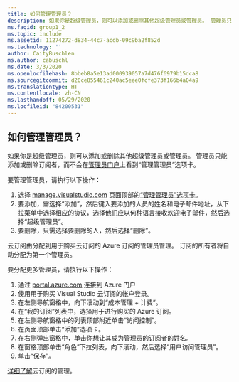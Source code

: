 ```yaml
---
title: 如何管理管理员？
description: 如果你是超级管理员，则可以添加或删除其他超级管理员或管理员。 管理员只能添加或删除订阅者…
ms.faqid: group1_2
ms.topic: include
ms.assetid: 11274272-d834-44c7-acdb-09c9ba2f852d
ms.technology: ''
author: CaityBuschlen
ms.author: cabuschl
ms.date: 3/3/2020
ms.openlocfilehash: 8bbeb8a5e13ad000939057a7d476f6979b15dca8
ms.sourcegitcommit: d20ce855461c240ac5eee0fcfe373f166b4a04a9
ms.translationtype: HT
ms.contentlocale: zh-CN
ms.lasthandoff: 05/29/2020
ms.locfileid: "84200531"
---
```

## <a name="how-do-i-manage-administrators"></a>如何管理管理员？

如果你是超级管理员，则可以添加或删除其他超级管理员或管理员。 管理员只能添加或删除订阅者，而不会在[管理员门户](https://manage.visualstudio.com)上看到“管理管理员”选项卡。

要管理管理员，请执行以下操作：

1. 选择 [manage.visualstudio.com](https://manage.visualstudio.com) 页面顶部的[“管理管理员”选项卡](https://manage.visualstudio.com/administrators)。
2. 要添加，需选择“添加”，然后键入要添加的人员的姓名和电子邮件地址，从下拉菜单中选择相应的协议，选择他们应以何种语言接收欢迎电子邮件，然后选择“超级管理员”。
3. 要删除，只需选择要删除的人，然后选择“删除”。

云订阅由分配到用于购买云订阅的 Azure 订阅的管理员管理。 订阅的所有者将自动分配为第一个管理员。

要分配更多管理员，请执行以下操作：

1. 通过 [portal.azure.com](https://portal.azure.com) 连接到 Azure 门户
2. 使用用于购买 Visual Studio 云订阅的帐户登录。
3. 在左侧导航窗格中，向下滚动到“成本管理 + 计费”。
4. 在“我的订阅”列表中，选择用于进行购买的 Azure 订阅。
5. 在左侧导航窗格中的列表顶部附近单击“访问控制”。
6. 在页面顶部单击“添加”选项卡。
7. 在右侧弹出窗格中，单击你想让其成为管理员的订阅者的姓名。
8. 在窗格顶部单击“角色”下拉列表，向下滚动，然后选择“用户访问管理员”。
9. 单击“保存”。

[详细了解](https://docs.microsoft.com/visualstudio/subscriptions/cloud-admin)云订阅的管理。
